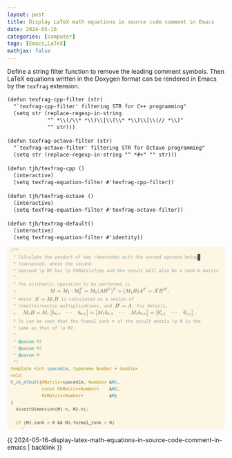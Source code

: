 ```yaml
---
layout: post
title: Display LaTeX math equations in source code comment in Emacs
date: 2024-05-16
categories: [computer]
tags: [Emacs,LaTeX]
mathjax: false
---
```


Define a string filter function to remove the leading comment symbols. Then LaTeX equations written in the Doxygen format can be rendered in Emacs by the `texfrag` extension.

```elisp
(defun texfrag-cpp-filter (str)
  "`texfrag-cpp-filter' filtering STR for C++ programming"
  (setq str (replace-regexp-in-string 
             "^ *\\(/\\* *\\)\\|\\(\\* *\\)\\|\\(// *\\)" 
             "" str)))

(defun texfrag-octave-filter (str)
  "`texfrag-octave-filter' filtering STR for Octave programming"
  (setq str (replace-regexp-in-string "^ *#+" "" str)))

(defun tjh/texfrag-cpp ()
  (interactive)
  (setq texfrag-equation-filter #'texfrag-cpp-filter))

(defun tjh/texfrag-octave ()
  (interactive)
  (setq texfrag-equation-filter #'texfrag-octave-filter))

(defun tjh/texfrag-default()
  (interactive)
  (setq texfrag-equation-filter #'identity))
```

![img](/figures/2024-05-16_13-24-21-texfrag-for-programming@emacs.png)

{{ 2024-05-16-display-latex-math-equations-in-source-code-comment-in-emacs | backlink }}
